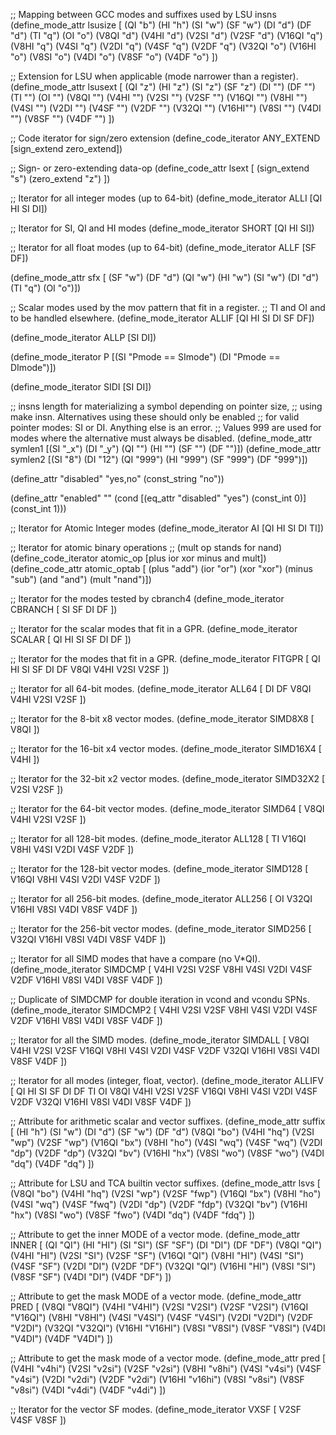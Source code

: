 ;; Mapping between GCC modes and suffixes used by LSU insns
(define_mode_attr lsusize [
  (QI "b")
  (HI "h")
  (SI "w")
  (SF "w")
  (DI "d")
  (DF "d")
  (TI "q")
  (OI "o")
  (V8QI "d")
  (V4HI "d")
  (V2SI "d")
  (V2SF "d")
  (V16QI "q")
  (V8HI "q")
  (V4SI "q")
  (V2DI "q")
  (V4SF "q")
  (V2DF "q")
  (V32QI "o")
  (V16HI "o")
  (V8SI "o")
  (V4DI "o")
  (V8SF "o")
  (V4DF "o")
])

;; Extension for LSU when applicable (mode narrower than a register).
(define_mode_attr lsusext [
  (QI "z")
  (HI "z")
  (SI "z")
  (SF "z")
  (DI "")
  (DF "")
  (TI "")
  (OI "")
  (V8QI "")
  (V4HI "")
  (V2SI "")
  (V2SF "")
  (V16QI "")
  (V8HI "")
  (V4SI "")
  (V2DI "")
  (V4SF "")
  (V2DF "")
  (V32QI "")
  (V16HI"")
  (V8SI "")
  (V4DI "")
  (V8SF "")
  (V4DF "")
])

;; Code iterator for sign/zero extension
(define_code_iterator ANY_EXTEND [sign_extend zero_extend])

;; Sign- or zero-extending data-op
(define_code_attr lsext [
  (sign_extend "s")
  (zero_extend "z")
])

;; Iterator for all integer modes (up to 64-bit)
(define_mode_iterator ALLI [QI HI SI DI])

;; Iterator for SI, QI and HI modes
(define_mode_iterator SHORT [QI HI SI])

;; Iterator for all float modes (up to 64-bit)
(define_mode_iterator ALLF [SF DF])

(define_mode_attr sfx [
  (SF "w")
  (DF "d")
  (QI "w")
  (HI "w")
  (SI "w")
  (DI "d")
  (TI "q")
  (OI "o")])

;; Scalar modes used by the mov pattern that fit in a register.
;; TI and OI and to be handled elsewhere.
(define_mode_iterator ALLIF [QI HI SI DI SF DF])

(define_mode_iterator ALLP [SI DI])

(define_mode_iterator P [(SI "Pmode == SImode") (DI "Pmode == DImode")])

(define_mode_iterator SIDI [SI DI])

;; insns length for materializing a symbol depending on pointer size,
;; using make insn. Alternatives using these should only be enabled
;; for valid pointer modes: SI or DI. Anything else is an error.
;; Values 999 are used for modes where the alternative must always be disabled.
(define_mode_attr symlen1 [(SI "_x") (DI "_y") (QI "") (HI "") (SF "") (DF "")])
(define_mode_attr symlen2 [(SI "8") (DI "12") (QI "999") (HI "999") (SF "999") (DF "999")])

(define_attr "disabled" "yes,no" (const_string "no"))

(define_attr "enabled" ""
  (cond [(eq_attr "disabled" "yes") (const_int 0)]
        (const_int 1)))

;; Iterator for Atomic Integer modes
(define_mode_iterator AI [QI HI SI DI TI])

;; Iterator for atomic binary operations
;; (mult op stands for nand)
(define_code_iterator atomic_op [plus ior xor minus and mult])
(define_code_attr atomic_optab [
  (plus "add")
  (ior "or")
  (xor "xor")
  (minus "sub")
  (and "and")
  (mult "nand")])

;; Iterator for the modes tested by cbranch<m>4
(define_mode_iterator CBRANCH [
  SI SF DI DF
])

;; Iterator for the scalar modes that fit in a GPR.
(define_mode_iterator SCALAR [
  QI HI SI SF DI DF
])

;; Iterator for the modes that fit in a GPR.
(define_mode_iterator FITGPR [
  QI HI SI SF DI DF
  V8QI V4HI V2SI V2SF
])

;; Iterator for all 64-bit modes.
(define_mode_iterator ALL64 [
  DI DF
  V8QI V4HI V2SI V2SF
])

;; Iterator for the 8-bit x8 vector modes.
(define_mode_iterator SIMD8X8 [
  V8QI
])

;; Iterator for the 16-bit x4 vector modes.
(define_mode_iterator SIMD16X4 [
  V4HI
])

;; Iterator for the 32-bit x2 vector modes.
(define_mode_iterator SIMD32X2 [
  V2SI V2SF
])

;; Iterator for the 64-bit vector modes.
(define_mode_iterator SIMD64 [
  V8QI V4HI V2SI V2SF
])

;; Iterator for all 128-bit modes.
(define_mode_iterator ALL128 [
  TI
  V16QI V8HI V4SI V2DI V4SF V2DF
])

;; Iterator for the 128-bit vector modes.
(define_mode_iterator SIMD128 [
  V16QI V8HI V4SI V2DI V4SF V2DF
])

;; Iterator for all 256-bit modes.
(define_mode_iterator ALL256 [
  OI
  V32QI V16HI V8SI V4DI V8SF V4DF
])

;; Iterator for the 256-bit vector modes.
(define_mode_iterator SIMD256 [
  V32QI V16HI V8SI V4DI V8SF V4DF
])

;; Iterator for all SIMD modes that have a compare (no V*QI).
(define_mode_iterator SIMDCMP [
  V4HI V2SI V2SF
  V8HI V4SI V2DI V4SF V2DF
  V16HI V8SI V4DI V8SF V4DF
])

;; Duplicate of SIMDCMP for double iteration in vcond and vcondu SPNs.
(define_mode_iterator SIMDCMP2 [
  V4HI V2SI V2SF
  V8HI V4SI V2DI V4SF V2DF
  V16HI V8SI V4DI V8SF V4DF
])

;; Iterator for all the SIMD modes.
(define_mode_iterator SIMDALL [
  V8QI V4HI V2SI V2SF
  V16QI V8HI V4SI V2DI V4SF V2DF
  V32QI V16HI V8SI V4DI V8SF V4DF
])

;; Iterator for all modes (integer, float, vector).
(define_mode_iterator ALLIFV [
  QI HI SI SF DI DF TI OI
  V8QI V4HI V2SI V2SF
  V16QI V8HI V4SI V2DI V4SF V2DF
  V32QI V16HI V8SI V4DI V8SF V4DF
])

;; Attribute for arithmetic scalar and vector suffixes.
(define_mode_attr suffix [
  (HI      "h")
  (SI      "w")
  (DI      "d")
  (SF      "w")
  (DF      "d")
  (V8QI    "bo")
  (V4HI    "hq")
  (V2SI    "wp")
  (V2SF    "wp")
  (V16QI   "bx")
  (V8HI    "ho")
  (V4SI    "wq")
  (V4SF    "wq")
  (V2DI    "dp")
  (V2DF    "dp")
  (V32QI   "bv")
  (V16HI   "hx")
  (V8SI    "wo")
  (V8SF    "wo")
  (V4DI    "dq")
  (V4DF    "dq")
])

;; Attribute for LSU and TCA builtin vector suffixes.
(define_mode_attr lsvs [
  (V8QI    "bo")
  (V4HI    "hq")
  (V2SI    "wp")
  (V2SF    "fwp")
  (V16QI   "bx")
  (V8HI    "ho")
  (V4SI    "wq")
  (V4SF    "fwq")
  (V2DI    "dp")
  (V2DF    "fdp")
  (V32QI   "bv")
  (V16HI   "hx")
  (V8SI    "wo")
  (V8SF    "fwo")
  (V4DI    "dq")
  (V4DF    "fdq")
])

;; Attribute to get the inner MODE of a vector mode.
(define_mode_attr INNER [
  (QI      "QI")
  (HI      "HI")
  (SI      "SI")
  (SF      "SF")
  (DI      "DI")
  (DF      "DF")
  (V8QI    "QI")
  (V4HI    "HI")
  (V2SI    "SI")
  (V2SF    "SF")
  (V16QI   "QI")
  (V8HI    "HI")
  (V4SI    "SI")
  (V4SF    "SF")
  (V2DI    "DI")
  (V2DF    "DF")
  (V32QI   "QI")
  (V16HI   "HI")
  (V8SI    "SI")
  (V8SF    "SF")
  (V4DI    "DI")
  (V4DF    "DF")
])

;; Attribute to get the mask MODE of a vector mode.
(define_mode_attr PRED [
  (V8QI    "V8QI")
  (V4HI    "V4HI")
  (V2SI    "V2SI")
  (V2SF    "V2SI")
  (V16QI   "V16QI")
  (V8HI    "V8HI")
  (V4SI    "V4SI")
  (V4SF    "V4SI")
  (V2DI    "V2DI")
  (V2DF    "V2DI")
  (V32QI   "V32QI")
  (V16HI   "V16HI")
  (V8SI    "V8SI")
  (V8SF    "V8SI")
  (V4DI    "V4DI")
  (V4DF    "V4DI")
])

;; Attribute to get the mask mode of a vector mode.
(define_mode_attr pred [
  (V4HI    "v4hi")
  (V2SI    "v2si")
  (V2SF    "v2si")
  (V8HI    "v8hi")
  (V4SI    "v4si")
  (V4SF    "v4si")
  (V2DI    "v2di")
  (V2DF    "v2di")
  (V16HI   "v16hi")
  (V8SI    "v8si")
  (V8SF    "v8si")
  (V4DI    "v4di")
  (V4DF    "v4di")
])

;; Iterator for the vector SF modes.
(define_mode_iterator VXSF [
  V2SF
  V4SF
  V8SF
])

